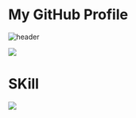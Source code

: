# My GitHub Profile

![header](https://capsule-render.vercel.app/api?type=waving&color=auto&height=300&section=header&text=Welcome&fontSize=90&animation=fadeIn&fontAlignY=38&desc=Seonghoo1217's%20GitHub%20Profile&descAlignY=51&descAlign=62)

<img src="https://img.shields.io/badge/문자-색코드?style=for-the-badge&logo=이미지 이름&logoColor=black">

# SKill
<span>
  <a href="https://www.instagram.com/6unoyunr/">
    <img src="https://img.shields.io/badge/JavaScript-#F7DF1E?style=plastic&logo=JavaScript&logoColor=white"/>
  </a>
</span>
